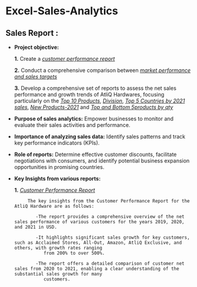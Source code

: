 # Excel-Sales-Analytics
## Sales Report :


- **Project objective:** 

    **1.** Create a _[customer performance report](https://github.com/RiyaKamboj/Excel-Sales-Analytics/blob/main/Customer%20Performance%20Report.pdf)_ 

    **2.** Conduct a comprehensive comparison between _[market performance and sales targets](https://github.com/RiyaKamboj/Excel-Sales-Analytics/blob/main/Market%20Performance%20vs%20Target.pdf)_
  
    **3.** Develop a comprehensive set of reports to assess the net sales performance and growth trends of AtliQ Hardwares, focusing particularly on the _[Top 10 Products](https://github.com/RiyaKamboj/Excel-Sales-Analytics/blob/main/Top%2010%20Products.pdf)_, _[Division](https://github.com/RiyaKamboj/Excel-Sales-Analytics/blob/main/Division.pdf)_, _[Top 5 Countries by 2021 sales](https://github.com/RiyaKamboj/Excel-Sales-Analytics/blob/main/TOP%205%20COUNTRIES%20BY%202021%20SALES.pdf)_,
 _[New Products-2021](https://github.com/RiyaKamboj/Excel-Sales-Analytics/blob/main/New%20Products%20-%202021.pdf)_ and _[Top and Bottom 5products by qty](https://github.com/RiyaKamboj/Excel-Sales-Analytics/blob/main/Top%20and%20Bottom%205%20by%20quantity.pdf)_

- **Purpose of sales analytics:** Empower businesses to monitor and evaluate their sales activities and performance.

- **Importance of analyzing sales data:** Identify sales patterns and track key performance indicators (KPIs).

- **Role of reports:** Determine effective customer discounts, facilitate negotiations with consumers, and identify potential business expansion opportunities in promising countries.

- **Key Insights from various reports:** 

    **1.** _[Customer Performance Report](https://github.com/RiyaKamboj/Excel-Sales-Analytics/blob/main/Customer%20Performance%20Report.pdf)_

           The key insights from the Customer Performance Report for the AtliQ Hardware are as follows:
  
              -The report provides a comprehensive overview of the net sales performance of various customers for the years 2019, 2020, and 2021 in USD.
  
              -It highlights significant sales growth for key customers, such as Acclaimed Stores, All-Out, Amazon, AtliQ Exclusive, and others, with growth rates ranging 
                 from 200% to over 500%.
  
              -The report offers a detailed comparison of customer net sales from 2020 to 2021, enabling a clear understanding of the substantial sales growth for many 
                 customers.
